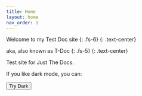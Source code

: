 ```yaml
---
title: Home
layout: home
nav_order: 1
---
```


Welcome to my Test Doc site
{: .fs-6}
{: .text-center}

aka, also known as T-Doc
{: .fs-5}
{: .text-center}

Test site for Just The Docs.


If you like dark mode, you can:

<button class="btn js-toggle-dark-mode">Try Dark</button>

<script>
const toggleDarkMode = document.querySelector('.js-toggle-dark-mode');

jtd.addEvent(toggleDarkMode, 'click', function(){
  if (jtd.getTheme() === 'dark') {
    jtd.setTheme('light');
    toggleDarkMode.textContent = 'Dark Mode?';
  } else {
    jtd.setTheme('dark');
    toggleDarkMode.textContent = 'Light Mode?';
  }
});
</script>
